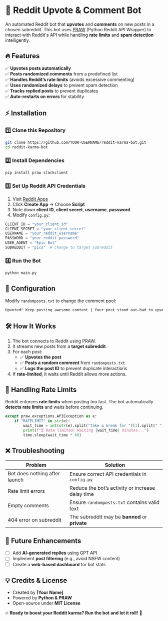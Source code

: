 # 🚀 Reddit Upvote & Comment Bot
An automated Reddit bot that **upvotes** and **comments** on new posts in a chosen subreddit. This bot uses [PRAW](https://praw.readthedocs.io/en/latest/) (Python Reddit API Wrapper) to interact with Reddit's API while handling **rate limits** and **spam detection** intelligently.

## 🔥 Features
✅ **Upvotes posts automatically**  
✅ **Posts randomized comments** from a predefined list  
✅ **Handles Reddit’s rate limits** (avoids excessive commenting)  
✅ **Uses randomized delays** to prevent spam detection  
✅ **Tracks replied posts** to prevent duplicates  
✅ **Auto-restarts on errors** for stability  

## ⚡ Installation
### 1️⃣ **Clone this Repository**
```sh
git clone https://github.com/YOUR-USERNAME/reddit-karma-bot.git
cd reddit-karma-bot
```

### 2️⃣ **Install Dependencies**
```sh
pip install praw slackclient
```

### 3️⃣ **Set Up Reddit API Credentials**
1. Visit [Reddit Apps](https://www.reddit.com/prefs/apps)
2. Click **Create App** → Choose **Script**
3. Note down **client ID**, **client secret**, **username**, **password**
4. Modify `config.py`:
```py
CLIENT_ID = "your_client_id"
CLIENT_SECRET = "your_client_secret"
USERNAME = "your_reddit_username"
PASSWORD = "your_reddit_password"
USER_AGENT = "Epic Bot"
SUBREDDIT = "pics"  # Change to target subreddit
```

### 4️⃣ **Run the Bot**
```sh
python main.py
```

## 📜 Configuration
Modify `randomposts.txt` to change the comment pool:
```txt
Upvoted! Keep posting awesome content | Your post stood out—had to upvote | Take my upvote—go forth and post more greatness | Boosted your post—hope it gets more love | Dropped an upvote, hope this gets more visibility | Had to upvote—this was worth it
```

## 🛠 How It Works
1. The bot connects to Reddit using PRAW.
2. It streams new posts from a **target subreddit**.
3. For each post:
   - ✅ **Upvotes the post**  
   - ✅ **Posts a random comment** from `randomposts.txt`
   - ✅ **Logs the post ID** to prevent duplicate interactions
4. If **rate-limited**, it waits until Reddit allows more actions.

## 🚨 Handling Rate Limits
Reddit enforces **rate limits** when posting too fast. The bot automatically **detects rate limits** and waits before continuing.

```py
except praw.exceptions.APIException as e:
    if "RATELIMIT" in str(e):
        wait_time = int(str(e).split("Take a break for ")[1].split(" ")[0])
        print(f"⏳ Rate limited! Waiting {wait_time} minutes...")
        time.sleep(wait_time * 60)
```

## ❌ Troubleshooting
| Problem | Solution |
|---------|----------|
| Bot does nothing after launch | Ensure correct API credentials in `config.py` |
| Rate limit errors | Reduce the bot’s activity or increase delay time |
| Empty comments | Ensure `randomposts.txt` contains valid text |
| 404 error on subreddit | The subreddit may be **banned** or **private** |

## 🎯 Future Enhancements
- [ ] Add **AI-generated replies** using GPT API  
- [ ] Implement **post filtering** (e.g., avoid NSFW content)  
- [ ] Create a **web-based dashboard** for bot stats  

## 💡 Credits & License
- Created by **[Your Name]**
- Powered by **Python & PRAW**
- Open-source under **MIT License**

🔥 **Ready to boost your Reddit karma? Run the bot and let it roll!** 🚀
